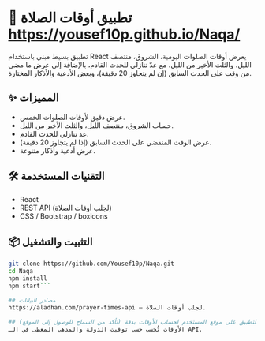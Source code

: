 # 🕌 تطبيق أوقات الصلاة https://yousef10p.github.io/Naqa/
تطبيق بسيط مبني باستخدام React يعرض أوقات الصلوات اليومية، الشروق، منتصف الليل، والثلث الأخير من الليل، مع عدّ تنازلي للحدث القادم، بالإضافة إلى عرض ما مضى من وقت على الحدث السابق (إن لم يتجاوز 20 دقيقة)، وبعض الأدعية والأذكار المختارة.

## ✨ المميزات  
- عرض دقيق لأوقات الصلوات الخمس.  
- حساب الشروق، منتصف الليل، والثلث الأخير من الليل.  
- عد تنازلي للحدث القادم.  
- عرض الوقت المنقضي على الحدث السابق (إذا لم يتجاوز 20 دقيقة).  
- عرض أدعية وأذكار متنوعة.  

## 🛠️ التقنيات المستخدمة  
- React  
- REST API (لجلب أوقات الصلاة)  
- CSS / Bootstrap / boxicons  

## 📦 التثبيت والتشغيل  
```bash
git clone https://github.com/Yousef10p/Naqa.git
cd Naqa
npm install
npm start```

## مصادر البيانات
https://aladhan.com/prayer-times-api – لجلب أوقات الصلاة.

## يعتمد التطبيق على موقع المستخدم لحساب الأوقات بدقة (تأكد من السماح للوصول إلى الموقع).
الأوقات تُحسب حسب توقيت الدولة والمذهب المعطى في الـ API.
